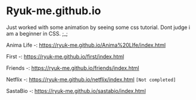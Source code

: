 # Ryuk-me.github.io
Just worked with some animation by seeing some css tutorial.
Dont judge i am a beginner in CSS.
;_;

Anima Life -: https://ryuk-me.github.io/Anima%20LIfe/index.html

First -: https://ryuk-me.github.io/first/index.html

Friends -: https://ryuk-me.github.io/friends/index.html

Netflix -: https://ryuk-me.github.io/netflix/index.html `[Not completed]`

SastaBio -: https://ryuk-me.github.io/sastabio/index.html


